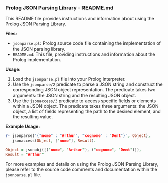 ### Prolog JSON Parsing Library - README.md

This README file provides instructions and information about using the Prolog JSON Parsing Library.

**Files:**
- `jsonparse.pl`: Prolog source code file containing the implementation of the JSON parsing library.
- `README.md`: This file, providing instructions and information about the Prolog implementation.

**Usage:**
1. Load the `jsonparse.pl` file into your Prolog interpreter.
2. Use the `jsonparse/2` predicate to parse a JSON string and construct the corresponding JSON object representation. The predicate takes two arguments: the JSON string and the resulting JSON object.
3. Use the `jsonaccess/3` predicate to access specific fields or elements within a JSON object. The predicate takes three arguments: the JSON object, a list of fields representing the path to the desired element, and the resulting value.

**Example Usage:**
```prolog
?- jsonparse('{"nome" : "Arthur", "cognome" : "Dent"}', Object),
   jsonaccess(Object, ["nome"], Result).

Object = jsonobj([("nome", "Arthur"), ("cognome", "Dent")]),
Result = "Arthur"
```

For more examples and details on using the Prolog JSON Parsing Library, please refer to the source code comments and documentation within the `jsonparse.pl` file.